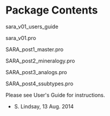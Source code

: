 Package Contents
================
sara_v01_users_guide

sara_v01.pro

SARA_post1_master.pro

SARA_post2_mineralogy.pro

SARA_post3_analogs.pro

SARA_post4_ssubtypes.pro

Please see User's Guide for instructions.

- S. Lindsay, 13 Aug. 2014
